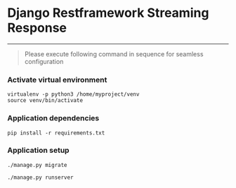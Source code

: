 # Django Restframework Streaming Response

---

>Please execute following command in sequence for seamless configuration

### Activate virtual environment

````shell
virtualenv -p python3 /home/myproject/venv
source venv/bin/activate
````

### Application dependencies
```shell
pip install -r requirements.txt
```

### Application setup

```shell
./manage.py migrate

./manage.py runserver
```

